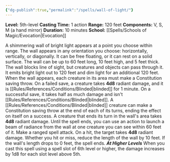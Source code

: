 ```yaml
---
{"dg-publish":true,"permalink":"/spells/wall-of-light/"}
---
```


**Level:** 5th-level
**Casting Time:** 1 action
**Range:** 120 feet
**Components:** V, S, M (a hand mirror)
**Duration:** 10 minutes
**School:** [[Spells/Schools of Magic/Evocation\|Evocation]]

A shimmering wall of bright light appears at a point you choose within range. The wall appears in any orientation you choose: horizontally, vertically, or diagonally. It can be free floating, or it can rest on a solid surface. The wall can be up to 60 feet long, 10 feet high, and 5 feet thick. The wall blocks line of sight, but creatures and objects can pass through it. It emits bright light out to 120 feet and dim light for an additional 120 feet.
When the wall appears, each creature in its area must make a Constitution saving throw. On a failed save, a creature takes **4d8** radiant damage, and it is [[Rules/References/Conditions/Blinded\|blinded]] for 1 minute. On a successful save, it takes half as much damage and isn't [[Rules/References/Conditions/Blinded\|blinded]]. A [[Rules/References/Conditions/Blinded\|blinded]] creature can make a Constitution saving throw at the end of each of its turns, ending the effect on itself on a success.
A creature that ends its turn in the wall's area takes **4d8** radiant damage.
Until the spell ends, you can use an action to launch a beam of radiance from the wall at one creature you can see within 60 feet of it. Make a ranged spell attack. On a hit, the target takes **4d8** radiant damage. Whether you hit or miss, reduce the length of the wall by 10 feet. If the wall's length drops to 0 feet, the spell ends.
**_At Higher Levels_**
When you cast this spell using a spell slot of 6th level or higher, the damage increases by 1d8 for each slot level above 5th.